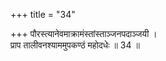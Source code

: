 +++
title = "34"

+++
पौरस्त्यानेवमाक्रामंस्तांस्ताञ्जनपदाञ्जयी ।  
प्राप तालीवनश्याममुपकण्ठं महोदधेः ॥ 34 ॥